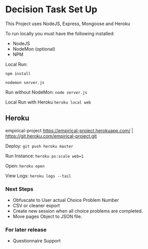 Decision Task Set Up
====================

This Project uses NodeJS, Express, Mongoose and Heroku

To run locally you must have the following installed:
- NodeJS
- NodeMon (optional)
- NPM

Local Run:

`npm install`

`nodemon server.js`

Run without NodeMon:
`node server.js`

Local Run with Heroku
`heroku local web`

## Heroku
empirical-project
https://empirical-project.herokuapp.com/ | https://git.heroku.com/empirical-project.git

Deploy:
`git push heroku master`

Run Instance:
`heroku ps:scale web=1`

Open:
`heroku open`

View Logs:
`heroku logs --tail`

### Next Steps
- Obfuscate to User actual Choice Problem Number
- CSV or cleaner export
- Create new session when all choice problems are completed.
- Move pages Object to JSON file.

### For later release

- Questionnaire Support
